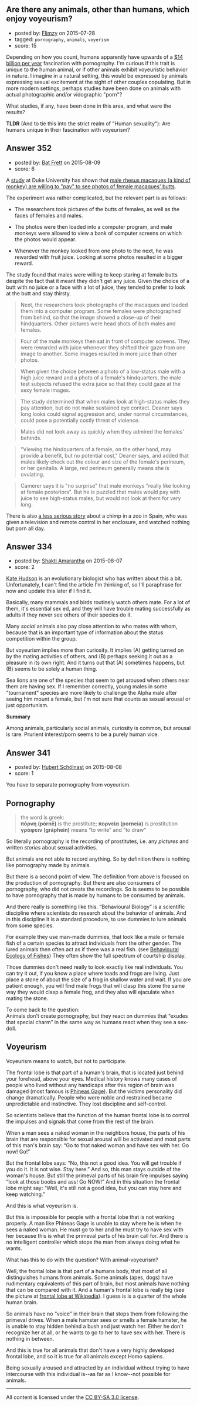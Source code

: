 ## Are there any animals, other than humans, which enjoy voyeurism?

- posted by: [Flimzy](https://stackexchange.com/users/7879/flimzy) on 2015-07-28
- tagged: `pornography`, `animals`, `voyerism`
- score: 15

Depending on how you count, humans apparently have upwards of a [$14 billion per year](http://www.forbes.com/2001/05/25/0524porn.html) fascination with pornography.  I'm curious if this trait is unique to the human animal, or if other animals exhibit voyeuristic behavior in nature.  I imagine in a natural setting, this would be expressed by animals expressing sexual excitement at the sight of other couples copulating.  But in more modern settings, perhaps studies have been done on animals with actual photographic and/or vidographic "porn"?

What studies, if any, have been done in this area, and what were the results?

**TLDR** (And to tie this into the strict realm of "Human sexuality"):  Are humans unique in their fascination with voyeurism?


## Answer 352

- posted by: [Bat Frett](https://stackexchange.com/users/6095099/bat-frett) on 2015-08-09
- score: 6

A [study](http://www.cell.com/current-biology/abstract/S0960-9822(05)00093-X) at Duke University has shown that [male rhesus macaques (a kind of monkey) are willing to "pay" to see photos of female macaques' butts](http://www.abc.net.au/science/articles/2005/02/08/1298389.htm).  

The experiment was rather complicated, but the relevant part is as follows:

-  The researchers took pictures of the butts of females, as well as the faces of females and males.  

-  The photos were then loaded into a computer program, and male monkeys were allowed to view a bank of computer screens on which the photos would appear.

-  Whenever the monkey looked from one photo to the next, he was rewarded with fruit juice. Looking at some photos resulted in a bigger reward.  

The study found that males were willing to keep staring at female butts despite the fact that it meant they didn't get any juice.  Given the choice of a butt with no juice or a face with a lot of juice, they tended to prefer to look at the butt and stay thirsty.

>Next, the researchers took photographs of the macaques and loaded them into a computer program. Some females were photographed from behind, so that the image showed a close-up of their hindquarters. Other pictures were head shots of both males and females.

>Four of the male monkeys then sat in front of computer screens. They were rewarded with juice whenever they shifted their gaze from one image to another. Some images resulted in more juice than other photos.

>When given the choice between a photo of a low-status male with a high juice reward and a photo of a female's hindquarters, the male test subjects refused the extra juice so that they could gaze at the sexy female images.

>The study determined that when males look at high-status males they pay attention, but do not make sustained eye contact. Deaner says long looks could signal aggression and, under normal circumstances, could pose a potentially costly threat of violence.

>Males did not look away as quickly when they admired the females' behinds.

>"Viewing the hindquarters of a female, on the other hand, may provide a benefit, but no potential cost," Deaner says, and added that males likely check out the colour and size of the female's perineum, or her genitalia. A large, red perineum generally means she is ovulating.

>Camerer says it is "no surprise" that male monkeys "really like looking at female posteriors". But he is puzzled that males would pay with juice to see high-status males, but would not look at them for very long.

There is also [a less serious story]( http://www.nydailynews.com/news/world/primate-found-addicted-porn-article-1.1239610) about a chimp in a zoo in Spain, who was given a television and remote control in her enclosure, and watched nothing but porn all day.


## Answer 334

- posted by: [Shakti Amarantha](https://stackexchange.com/users/6557352/shakti-amarantha) on 2015-08-07
- score: 2

<p><a href="https://www.blogger.com/profile/16390131322195907744" rel="nofollow">Kate Hudson</a> is an evolutionary biologist who has written about this a bit.  Unfortunately, I can't find the article I'm thinking of, so I'll paraphrase for now and update this later if I find it.</p>

<p>Basically, many mammals and birds routinely watch others mate.  For a lot of them, it's essential sex ed, and they will have trouble mating successfully as adults if they never see others of their species do it.</p>

<p>Many <em>social</em> animals also pay close attention to who mates with whom, because that is an important type of information about the status competition within the group.</p>

<p>But voyeurism implies more than curiosity.  It implies (A) getting turned on by the mating activities of others, and (B) perhaps seeking it out as a pleasure in its own right.  And it turns out that (A) sometimes happens, but (B) seems to be solely a human thing.</p>

<p>Sea lions are one of the species that seem to get aroused when others near them are having sex.  If I remember correctly, young males in some "tournament" species are more likely to challenge the Alpha male after seeing him mount a female, but I'm not sure that counts as sexual arousal or just opportunism.</p>

<p><strong>Summary</strong> </p>

<p>Among animals, particularly social animals, curiosity is common, but arousal is rare. Prurient interest/porn seems to be a purely human vice.</p>



## Answer 341

- posted by: [Hubert Schölnast](https://stackexchange.com/users/1366381/hubert-sch-lnast) on 2015-08-08
- score: 1

<p>You have to separate pornography from voyeurism.</p>

<h2>Pornography</h2>

<blockquote>
  <p>the word is greek:<br>
  <strong>πόρνη (pórnē)</strong> is the prostitute; <strong>πορνεία (porneia)</strong> is prostitution<br>
  <strong>γράφειν (gráphein)</strong> means “to write” and “to draw”  </p>
</blockquote>

<p>So literally pornography is the recording of prostitutes, i.e. any <em>pictures</em> and written <em>stories</em> about sexual activities.</p>

<p>But animals are not able to record anything. So by definition there is nothing like pornography made by animals.</p>

<p>But there is a second point of view. The definition from above is focused on the production of pornography. But there are also consumers of pornography, who did not create the recordings. So is seems to be possible to have pornography that is made by humans to be consumed by animals.</p>

<p>And there really is something like this. “Behavioural Biology” is a scientific discipline where scientists do research about the behavior of animals. And in this discipline it is a standard procedure, to use dummies to lure animals from some species.</p>

<p>For example they use man-made dummies, that look like a male or female fish of a certain species to attract individuals from the other gender. The lured animals then often act as if there was a real fish. (see <a href="https://books.google.at/books?id=L_Hedxcy8O4C&amp;pg=PA304&amp;lpg=PA304&amp;dq=behavioural%20dummy%20-%22for%20dummies%22&amp;source=bl&amp;ots=vHqvHVtl7h&amp;sig=7SeAmD98yjCb9WrbE3SSM-EjEnM&amp;hl=de&amp;sa=X&amp;ved=0CB8Q6AEwAGoVChMIkar8zOeYxwIVyD8UCh1Msgcx#v=onepage&amp;q=behavioural%20dummy%20-%22for%20dummies%22&amp;f=false" rel="nofollow">Behavioural Ecology of Fishes</a>) They often show the full spectrum of courtship display.</p>

<p>Those dummies don't need really to look exactly like real individuals. You can try it out, if you know a place where toads and frogs are living. Just place a stone of about the size of a frog in shallow water and wait. If you are patient enough, you will find male frogs that will clasp this stone the same way they would clasp a female frog, and they also will ejaculate when mating the stone.</p>

<p>To come back to the question:<br>
Animals don't create pornography, but they react on dummies that “exudes that special charm” in the same way as humans react when they see a sex-doll.</p>

<h2>Voyeurism</h2>

<p>Voyeurism means to watch, but not to participate.</p>

<p>The frontal lobe is that part of a human's brain, that is located just behind your forehead, above your eyes. Medical history knows many cases of people who lived without any handicaps after this region of brain was damaged (most famous is <a href="https://en.wikipedia.org/wiki/Phineas_Gage" rel="nofollow">Phineas Gage</a>). But the victims personality did change dramatically. People who were noble and restrained became unpredictable and instinctive. They lost discipline and self-control.</p>

<p>So scientists believe that the function of the human frontal lobe is to control the impulses and signals that come from the rest of the brain.</p>

<p>When a man sees a naked woman in the neighbors house, the parts of his brain that are responsible for sexual arousal will be activated and most parts of this man's brain say: “Go to that naked woman and have sex with her. Go now! Go!”</p>

<p>But the frontal lobe says: “No, this not a good idea. You will get trouble if you do it. It is not wise. Stay here.” And so, this man stays outside of the woman's house. But still the primeval parts of his brain fire impulses saying “look at those boobs and ass! Go NOW!” And in this situation the frontal lobe might say: “Well, it's still not a good idea, but you can stay here and keep watching.”</p>

<p>And this is what voyeurism is.</p>

<p>But this is impossible for people with a frontal lobe that is not working properly. A man like Phineas Gage is unable to stay where he is when he sees a naked woman. He must go to her and he must try to have sex with her because this is what the primeval parts of his brain call for. And there is no intelligent controller which stops the man from always doing what he wants.</p>

<p>What has this to do with the question? With animal-voyeurism?  </p>

<p>Well, the frontal lobe is that part of a humans body, that most of all distinguishes humans from animals. Some animals (apes, dogs) have rudimentary equivalents of this part of brain, but most animals have nothing that can be compared with it. And a human's frontal lobe is really big (see the picture at <a href="https://en.wikipedia.org/wiki/Frontal_lobe" rel="nofollow">frontal lobe at Wikipedia</a>). I guess is is a quarter of the whole human brain.</p>

<p>So animals have no “voice” in their brain that stops them from following the primeval drives. When a male hamster sees or smells a female hamster, he is unable to stay hidden behind a bush and just watch her. Either he don't recognize her at all, or he wants to go to her to have sex with her. There is nothing in between.</p>

<p>And this is true for all animals that don't have a very highly developed frontal lobe, and so it is true for all animals except Homo sapiens.</p>

<p>Being sexually aroused and attracted by an individual without trying to have intercourse with this individual is--as far as I know--not possible for animals.</p>




---

All content is licensed under the [CC BY-SA 3.0 license](https://creativecommons.org/licenses/by-sa/3.0/).
